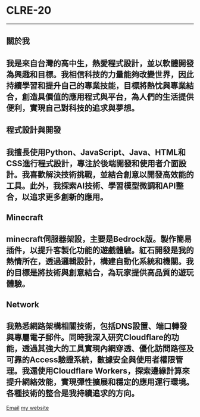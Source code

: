 # CLRE-20
---
## 關於我
我是來自台灣的高中生，熱愛程式設計，並以軟體開發為興趣和目標。我相信科技的力量能夠改變世界，因此持續學習和提升自己的專業技能，目標將熱忱與專業結合，創造具價值的應用程式與平台，為人們的生活提供便利，實現自己對科技的追求與夢想。
---
## 程式設計與開發
我擅長使用Python、JavaScript、Java、HTML和CSS進行程式設計，專注於後端開發和使用者介面設計。我喜歡解決技術挑戰，並結合創意以開發高效能的工具。此外，我探索AI技術、學習模型微調和API整合，以追求更多創新的應用。
---
## Minecraft
minecraft伺服器架設，主要是Bedrock版。製作簡易插件，以提升客製化功能的遊戲體驗。紅石開發是我的熱情所在，透過邏輯設計，構建自動化系統和機關。我的目標是將技術與創意結合，為玩家提供高品質的遊玩體驗。
---
## Network
我熟悉網路架構相關技術，包括DNS設置、端口轉發與專屬電子郵件。同時我深入研究Cloudflare的功能，透過其強大的工具實現內網穿透、優化訪問路徑及可靠的Access驗證系統，數據安全與使用者權限管理。我還使用Cloudflare Workers，探索邊緣計算來提升網絡效能，實現彈性擴展和穩定的應用運行環境。各種技術的整合是我持續追求的方向。
---
[Email]() [my website](https://clre20.mcooest.dpdns.org)
